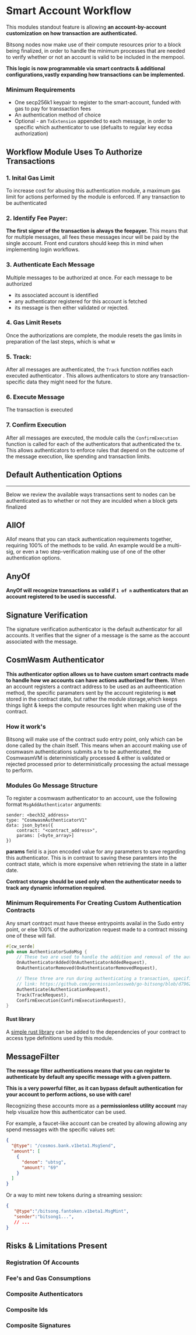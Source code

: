 # Smart Account Workflow

This modules standout feature is allowing **an account-by-account customization on how transaction are authenticated.**

Bitsong nodes now make use of their compute resources prior to a block being finalized, in order to handle the minimum processes that are needed to verify whether or not an account is valid to be included in the mempool.

**This logic is now programmable via smart contracts & additional configurations,vastly expanding how transactions can be implemented.**


### Minimum Requirements
- One secp256k1 keypair to register to the smart-account, funded with gas to pay for transsaction fees
- An authentication method of choice
- Optional - an `TxExtension` appended to each message, in order to specific which authenticator to use (defualts to regular key ecdsa authorization)

## Workflow Module Uses To Authorize Transactions

###  1. Inital Gas Limit
To increase cost for abusing this authentication module, a maximum gas limit for actions performed by the module is enforced. If any transaction to be authenticated

### 2. Identify Fee Payer:
**The first signer of the transaction is always the feepayer.** This means that for multiple messages, all fees these messages incur will be paid by the single account. Front end curators should keep this in mind when implementing login workflows.

### 3. Authenticate Each Message
Multiple messages to be authorized at once. For each message to be authorized
- its associated account is identified
- any authenticator registered for this account is fetched
- its message is then either validated or rejected.

### 4. Gas Limit Resets
 Once the authorizations are complete, the module resets the gas limits in preparation of the last  steps, which is what w

### 5. **Track**:
After all messages are authenticated, the `Track` function notifies each executed authenticator . This allows authenticators to store any transaction-specific data they might need for the future.

### 6. Execute Message
The transaction is executed

### 7. Confirm Execution
After all messages are executed, the module calls the `ConfirmExecution` function is called for each of the authenticators that authenticated the tx.
This allows authenticators to enforce rules that depend on the outcome of the message execution, like spending and transaction limits.


## Default Authentication Options
___
Below we review the available ways transactions sent to nodes can be authenticated as to whether or not they are inculded when a block gets finalized

## AllOf
Allof means that you can stack authentication requirements together, requiring  100% of the methods to be valid. An example would be a multi-sig, or even a two step-verification making use of one of the other authentication options.

## AnyOf
**AnyOf will recognize transactions as valid if `1 of n` authenticators that an account registered to be used is successful.**

## Signature Verification
The signature verification authenticator is the default authenticator for all accounts. It verifies that the signer of a message is the same as the account associated with the message.


## CosmWasm Authenticator

**This authenticator option allows us to have custom smart contracts made to handle how we accounts can  have actions authorized for them.**
When an account registers a contract address to be used as an autheentication method, the specific paramaters sent by the account registering is **not** stored in the contract state, but rather the module storage,which keeps things light & keeps the compute resources light when making use of the contract. 
 
### How it work's
Bitsong will make use of the contract sudo entry point, only which can be done called by the chain itself. This means when an account making use of cosmwasm authentications submits a tx to be authenticated, the CosmwasmVM is deterministically processed & either is validated or rejected processed prior to deterministically processing the actual message to perform.


### Modules Go Message Structure
To register a cosmwasm authenticator to an account, use the following format
`MsgAddAuthenticator` arguments:

```text
sender: <bech32_address>
type: "CosmwasmAuthenticatorV1"
data: json_bytes({
    contract: "<contract_address>",
    params: [<byte_array>]
})
```

**params** field is a json encoded value for any parameters to save regarding this authenticator. This is in contrast to saving these paramters into the contract state, which is more expensive when retrieving the state in a latter date.
 
**Contract storage should be used only when the authenticator needs to track any dynamic information required.**

### Minimum Requirements For Creating Custom Authentication Contracts
Any smart contract must have theese entrypoints availal  in the Sudo entry point, or else 100% of the authorization request made to a contract missing one of these will fail.

```rs
#[cw_serde]
pub enum AuthenticatorSudoMsg {
    // These two are used to handle the addition and removal of the authenticator
    OnAuthenticatorAdded(OnAuthenticatorAddedRequest),
    OnAuthenticatorRemoved(OnAuthenticatorRemovedRequest),

    // These three are run during authenticating a transaction, specifically during steps 3,5,& 7 in the authentication process
    // link: https://github.com/permissionlessweb/go-bitsong/blob/d7962e28589e2977280cdffbd2d2ea7e62b181e0/x/smart-account/README.md#transaction-authentication-overvie
    Authenticate(AuthenticationRequest),
    Track(TrackRequest),
    ConfirmExecution(ConfirmExecutionRequest),
}
```

#### Rust library 

A [simple rust library](https://github.com/permissionlessweb/bs-nfts/tree/cosmwasm-std-v2/packages/btsg-auth) can be added to the dependencies of your contract to access type definitions used by this module.

## MessageFilter

**The message filter authentications means that you can register to authenticate by default any specific message with a given pattern.**

**This is a very powerful filter, as it can bypass default authentication for your account to perform actions, so use with care!**

Recognizing these accounts more as a **permissionless utility account** may help visualize how this authenticator can be used. 

For example, a faucet-like account can be created by allowing allowing any spend messages with the specific values set:
```json
{
  "@type": "/cosmos.bank.v1beta1.MsgSend",
  "amount": [
    {
      "denom": "ubtsg",
      "amount": "69"
    }
  ]
}
```

Or a way to mint new tokens during a streaming session:
```json
{
   "@type":"/bitsong.fantoken.v1beta1.MsgMint",
   "sender":"bitsong1...", 
   // ...
}
```


## Risks & Limitations Present

### Registration Of Accounts

### Fee's and Gas Consumptions

### Composite Authenticators

### Composite Ids

### Composite Signatures

